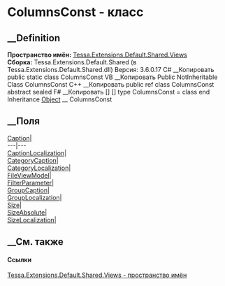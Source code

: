 # ColumnsConst - класс
##  __Definition
 **Пространство имён:**
[Tessa.Extensions.Default.Shared.Views](N_Tessa_Extensions_Default_Shared_Views.htm)  
 **Сборка:** Tessa.Extensions.Default.Shared (в
Tessa.Extensions.Default.Shared.dll) Версия: 3.6.0.17
C# __Копировать
     public static class ColumnsConst
VB __Копировать
     Public NotInheritable Class ColumnsConst
C++ __Копировать
     public ref class ColumnsConst abstract sealed
F# __Копировать
     [<AbstractClassAttribute>]
    [<SealedAttribute>]
    type ColumnsConst = class end
Inheritance
    [Object](https://learn.microsoft.com/dotnet/api/system.object) __ ColumnsConst
##  __Поля
[Caption](F_Tessa_Extensions_Default_Shared_Views_ColumnsConst_Caption.htm)|  
---|---  
[CaptionLocalization](F_Tessa_Extensions_Default_Shared_Views_ColumnsConst_CaptionLocalization.htm)|  
[CategoryCaption](F_Tessa_Extensions_Default_Shared_Views_ColumnsConst_CategoryCaption.htm)|  
[CategoryLocalization](F_Tessa_Extensions_Default_Shared_Views_ColumnsConst_CategoryLocalization.htm)|  
[FileViewModel](F_Tessa_Extensions_Default_Shared_Views_ColumnsConst_FileViewModel.htm)|  
[FilterParameter](F_Tessa_Extensions_Default_Shared_Views_ColumnsConst_FilterParameter.htm)|  
[GroupCaption](F_Tessa_Extensions_Default_Shared_Views_ColumnsConst_GroupCaption.htm)|  
[GroupLocalization](F_Tessa_Extensions_Default_Shared_Views_ColumnsConst_GroupLocalization.htm)|  
[Size](F_Tessa_Extensions_Default_Shared_Views_ColumnsConst_Size.htm)|  
[SizeAbsolute](F_Tessa_Extensions_Default_Shared_Views_ColumnsConst_SizeAbsolute.htm)|  
[SizeLocalization](F_Tessa_Extensions_Default_Shared_Views_ColumnsConst_SizeLocalization.htm)|  
## __См. также
#### Ссылки
[Tessa.Extensions.Default.Shared.Views - пространство
имён](N_Tessa_Extensions_Default_Shared_Views.htm)
